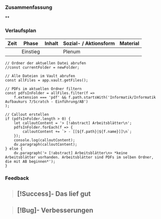

### Zusammenfassung
**

### Verlaufsplan
| Zeit | Phase    | Inhalt | Sozial- / Aktionsform | Material |
| ---- | -------- | ------ | --------------------- | -------- |
|      | Einstieg |        | Plenum                |          |




```dataviewjs
// Ordner der aktuellen Datei abrufen
//const currentFolder = newFolder;

// Alle Dateien im Vault abrufen
const allFiles = app.vault.getFiles();

// PDFs im aktuellen Ordner filtern
const pdfsInFolder = allFiles.filter(f => 
    f.extension === 'pdf' && f.path.startsWith('Informatik/Informatik Aufbaukurs 7/Scratch - Einführung/AB')
);

// Callout erstellen
if (pdfsInFolder.length > 0) {
    let calloutContent = '> [!abstract] Arbeitsblätter\n';
    pdfsInFolder.forEach(f => {
        calloutContent += `> - [[${f.path}|${f.name}]]\n`;
    });
    console.log(calloutContent);
    dv.paragraph(calloutContent);
} else {
    dv.paragraph('> [!abstract] Arbeitsblätter\n> *keine Arbeitsblätter vorhanden. Arbeitsblätter sind PDFs im selben Ordner, die mit AB beginnen*');
}
```





### Feedback
> [!Success]- Das lief gut
> -

> [!Bug]- Verbesserungen
> -
